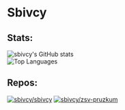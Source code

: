 # Sbivcy

## Stats:

![sbivcy's GitHub stats](https://github-readme-stats.vercel.app/api?username=sbivcy&include_all_commits=true&hide_rank=true&show_icons=true&bg_color=111111&text_color=22ee22&icon_color=2222ee)  
![Top Languages](https://github-readme-stats.vercel.app/api/top-langs/?username=sbivcy&langs_count=7&bg_color=111111&text_color=22ee22&layout=compact)

## Repos:

[![sbivcy/sbivcy](https://github-readme-stats.vercel.app/api/pin/?username=sbivcy&repo=sbivcy&bg_color=111111&text_color=22ee22)](https://github.com/sbivcy/sbivcy)
[![sbivcy/zsv-pruzkum](https://github-readme-stats.vercel.app/api/pin/?username=sbivcy&repo=zsv-pruzkum&&bg_color=111111&text_color=22ee22)](https://github.com/sbivcy/zsv-pruzkum)  
